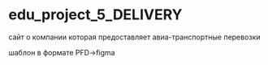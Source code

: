 # edu_project_5_DELIVERY

сайт о компании которая предоставляет авиа-транспортные перевозки

шаблон в формате PFD->figma

